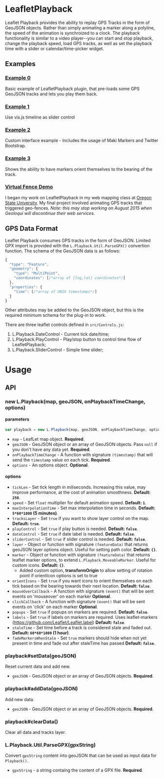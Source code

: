 # LeafletPlayback

Leaflet Playback provides the ability to replay GPS Tracks in the form of GeoJSON objects. Rather than simply animating a marker along a polyline, the speed of the animation is synchroized to a clock. The playback functionality is similar to a video player--you can start and stop playback, change the playback speed, load GPS tracks, as well as set the playback time with a slider or calendar/time-picker widget.

## Examples

### [Example 0](http://leafletplayback.theoutpost.io/examples/example_0.html)

Basic example of LeafletPlayback plugin, that pre-loads some GPS GeoJSON tracks and lets you play them back.

### [Example 1](http://leafletplayback.theoutpost.io/examples/example_1.html)

Use vis.js timeline as slider control

### [Example 2](http://leafletplayback.theoutpost.io/examples/example_2.html)

Custom interface example - Includes the usage of Maki Markers and Twitter Bootstrap.

### [Example 3](http://leafletplayback.theoutpost.io/examples/example_3.html)

Shows the ability to have markers orient themselves to the bearing of the track.

### [Virtual Fence Demo](http://virtualfence.theoutpost.io/)

I began my work on LeafletPlayback in my web mapping class at [Oregon State University](http://cartography.oregonstate.edu/). My final project involved animating GPS tracks that triggered geo-fences. _Note: this may stop working on August 2015 when Geoloqui will discontinue their web services._

## GPS Data Format

Leaflet Playback consumes GPS tracks in the form of GeoJSON. Limited GPX import is provided with the `L.Playback.Util.ParseGPX()` convertion function. The schema of the GeoJSON data is as follows:

```javascript
{
  "type": "Feature",
  "geometry": {
    "type": "MultiPoint",
    "coordinates": [/*array of [lng,lat] coordinates*/]
  },
  "properties": {
    "time": [/*array of UNIX timestamps*/]
  }
}
```

Other attributes may be added to the GeoJSON object, but this is the required minimum schema for the plug-in to work.

There are three leaflet controls defined in `src/Controls.js`:

1. L.Playback.DateControl - Current tick date/time;
2. L.Playback.PlayControl -  Play/stop button to control time flow of LeafletPlayback;
3. L.Playback.SliderControl - Simple time slider;

# Usage

## API

### new L.Playback(map, geoJSON, onPlaybackTimeChange, options)

#### parameters

```javascript
var playback = new L.Playback(map, geoJSON, onPlaybackTimeChange, options);
```

- `map` - LeafLet map object. **Required**.
- `geoJSON` - GeoJSON object or an array of GeoJSON objects. Pass `null` if you don't have any data yet. **Required**.
- `onPlaybackTimeChange` - A function with signature `(timestamp)` that will send the `timestamp` value on each tick. **Required**.
- `options` - An options object. **Optional**.

#### options

- `tickLen` - Set tick length in miliseconds. Increasing this value, may improve performance, at the cost of animation smoothness. **Default: `250`**.
- `speed` - Set `float` multiplier for default animation speed. **Default: `1`**.
- `maxInterpolationTime` - Set max interpolation time in seconds. **Default: `5*60*1000` (5 minutes)**.
- `tracksLayer` - Set `true` if you want to show layer control on the map. **Default: `true`**.
- `playControl` - Set `true` if play button is needed. **Default: `false`**.
- `dateControl` - Set `true` if date label is needed. **Default: `false`**.
- `sliderControl` - Set `true` if slider control is needed. **Default: `false`**.
- `layer` - Object or function with signature `(featureData)` that returns geoJSON layer options object. Useful for setting path color. **Default: `{}`**.
- `marker` - Object or function with signature `(featureData)` that returns leaflet marker options, to extend `L.Playback.MoveableMarker`. Useful for custom icons. **Default: `{}`**.
  - Added  custom option, **transformOrigin** to allow setting of rotation point if orientIcon options is set to true
- `orientIcons` - Set `true` if you want icons to orient themselves on each tick based on the bearing towards their next location. **Default: `false`**.
- `mouseOverCallback` - A function with signature `(event)` that will be sent events on 'mouseover' on each marker **Optional**.
- `clickCallback` - A function with signature `(event)` that will be sent events on 'click' on each marker **Optional**.
- `popups` - Set `true` if popups on markers are required. **Default: `false`**.
- `labels` - Set `true` if labels on markers are required. Uses leaflet-markers (https://github.com/Leaflet/Leaflet.label) **Default: `false`**.
- `staleTime` - Set time before a track is considered stale and faded out. **Default: `60*60*1000` (1 hour)**.
- `fadeMarkersWhenStale` - Set `true` markers should hide when not yet present in time and fade out after staleTime has passed **Default: `false`**.

### playback#setData(geoJSON)

Reset current data and add new.

- `geoJSON` - GeoJSON object or an array of GeoJSON objects. **Required**.

### playback#addData(geoJSON)

Add new data.

- `geoJSON` - GeoJSON object or an array of GeoJSON objects. **Required**.

### playback#clearData()

Clear all data and tracks layer.

### L.Playback.Util.ParseGPX(gpxString)

Convert `gpxString` content into geoJSON that can be  used as input data for `Playback()`.

- `gpxString` - a string containg the content of a GPX file. **Required**.